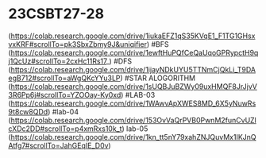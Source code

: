 # 23CSBT27-28
(https://colab.research.google.com/drive/1iukaEFZ1qS35KVqE1_F1TG1GHsxvxKRF#scrollTo=pk3SbxZbmy9J&uniqifier)
#BFS
(https://colab.research.google.com/drive/1ewftHuPQfCeQaUqoGPRypctH9qj1QcUz#scrollTo=2cxHc11Rs17_)
#DFS
(https://colab.research.google.com/drive/1ijayNDkUYU5TTNmCjQkLi_T9DAegB712#scrollTo=aWgQKcYYu3LP)
#STAR ALOGORITHM
(https://colab.research.google.com/drive/1sUQBJuBZWy09uxHMQF8JrJjvV3R6Pp6j#scrollTo=YZOOay-Ky0xd)
#LAB-03
(https://colab.research.google.com/drive/1WAwvApXWES8MD_6X5yNuwRs9t8cw8QDd)
#lab-04
(https://colab.research.google.com/drive/153OvVaQrPVB0PwnM2funCvUZlcXDc2DD#scrollTo=p4xmRxs10k_t)
lab-05
(https://colab.research.google.com/drive/1kn_tt5nY79xahZNJQuvMx1IKJnQAtfg7#scrollTo=JahGEqIE_D0v)


